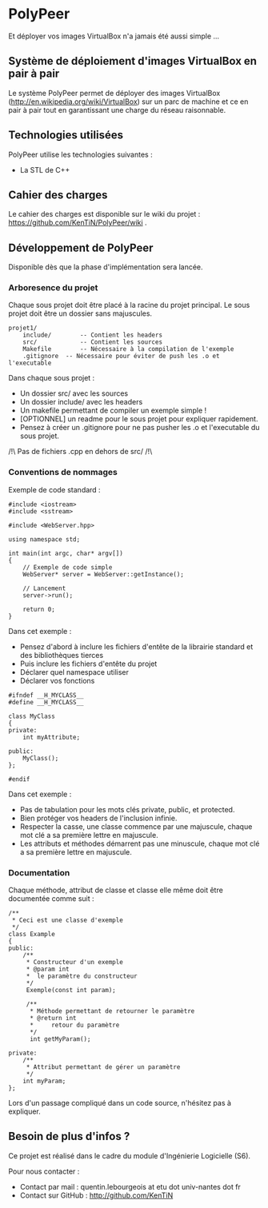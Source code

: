 PolyPeer
========
Et déployer vos images VirtualBox n'a jamais été aussi simple ...

Système de déploiement d'images VirtualBox en pair à pair
---------------------------------------------------------
Le système PolyPeer permet de déployer des images VirtualBox (http://en.wikipedia.org/wiki/VirtualBox) sur un parc de machine et ce en pair à pair tout en garantissant une charge du réseau raisonnable.

Technologies utilisées
----------------------
PolyPeer utilise les technologies suivantes :

* La STL de C++

Cahier des charges
------------------
Le cahier des charges est disponible sur le wiki du projet : https://github.com/KenTiN/PolyPeer/wiki .

Développement de PolyPeer
-------------------------
Disponible dès que la phase d'implémentation sera lancée.

### Arboresence du projet

Chaque sous projet doit être placé à la racine du projet principal.
Le sous projet doit être un dossier sans majuscules.

```
projet1/
	include/		-- Contient les headers
	src/			-- Contient les sources
	Makefile		-- Nécessaire à la compilation de l'exemple
	.gitignore	-- Nécessaire pour éviter de push les .o et l'executable
```

Dans chaque sous projet :

* Un dossier src/ avec les sources
* Un dossier include/ avec les headers
* Un makefile permettant de compiler un exemple simple !
* [OPTIONNEL] un readme pour le sous projet pour expliquer rapidement.
* Pensez à créer un .gitignore pour ne pas pusher les .o et l'executable du sous projet.

/!\ Pas de fichiers .cpp en dehors de src/ /!\

### Conventions de nommages

Exemple de code standard :

```
#include <iostream>
#include <sstream>

#include <WebServer.hpp>

using namespace std;

int main(int argc, char* argv[])
{
	// Exemple de code simple
	WebServer* server = WebServer::getInstance();
	
	// Lancement
	server->run();
	
	return 0;
}
```

Dans cet exemple :

* Pensez d'abord à inclure les fichiers d'entête de la librairie standard et des bibliothèques tierces
* Puis inclure les fichiers d'entête du projet
* Déclarer quel namespace utiliser
* Déclarer vos fonctions

```
#ifndef __H_MYCLASS__
#define __H_MYCLASS__

class MyClass
{
private:
	int myAttribute;

public:
	MyClass();
};

#endif
```

Dans cet exemple :

* Pas de tabulation pour les mots clés private, public, et protected.
* Bien protéger vos headers de l'inclusion infinie.
* Respecter la casse, une classe commence par une majuscule, chaque mot clé a sa première lettre en majuscule.
* Les attributs et méthodes démarrent pas une minuscule, chaque mot clé a sa première lettre en majuscule.

### Documentation

Chaque méthode, attribut de classe et classe elle même doit être documentée comme suit :

```
/**
 * Ceci est une classe d'exemple
 */
class Example
{
public:
	/**
	 * Constructeur d'un exemple
	 * @param int
	 * 	le paramètre du constructeur
	 */
	 Exemple(const int param);
	 
	 /**
	  * Méthode permettant de retourner le paramètre
	  * @return int
	  * 	retour du paramètre
	  */
	  int getMyParam();

private:
	/**
	 * Attribut permettant de gérer un paramètre
	 */
	int myParam;
};
```

Lors d'un passage compliqué dans un code source, n'hésitez pas à expliquer.

Besoin de plus d'infos ?
------------------------
Ce projet est réalisé dans le cadre du module d'Ingénierie Logicielle (S6).

Pour nous contacter :

* Contact par mail : quentin.lebourgeois at etu dot univ-nantes dot fr
* Contact sur GitHub : http://github.com/KenTiN
